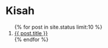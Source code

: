 <h1>Kisah</h1>
<ol>
{% for post in site.status limit:10 %}
<li><a href="{{ site.url }}{{ post.url }}">{{ post.title }}</a></li>
{% endfor %}
</ol>
